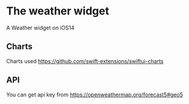 # The weather widget
A Weather widget on iOS14

## Charts
Charts used <https://github.com/swift-extensions/swiftui-charts>

## API
You can get api key from <https://openweathermap.org/forecast5#geo5>
